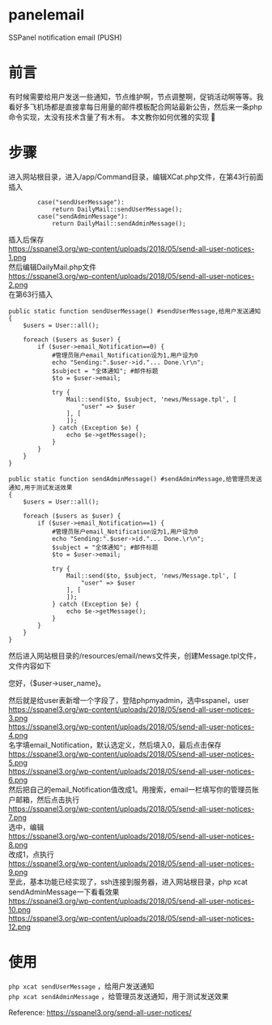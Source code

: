 # panelemail
SSPanel notification email (PUSH)



# 前言  

有时候需要给用户发送一些通知，节点维护啊，节点调整啊，促销活动啊等等。我看好多飞机场都是直接拿每日用量的邮件模板配合网站最新公告，然后来一条php命令实现，太没有技术含量了有木有。 本文教你如何优雅的实现 🙂  

# 步骤  

进入网站根目录，进入/app/Command目录，编辑XCat.php文件，在第43行前面插入  

            case("sendUserMessage"):
                return DailyMail::sendUserMessage();
            case("sendAdminMessage"):
                return DailyMail::sendAdminMessage();

插入后保存  
https://sspanel3.org/wp-content/uploads/2018/05/send-all-user-notices-1.png  
然后编辑DailyMail.php文件  
https://sspanel3.org/wp-content/uploads/2018/05/send-all-user-notices-2.png  
在第63行插入  

	public static function sendUserMessage() #sendUserMessage,给用户发送通知
    {
		$users = User::all();
		
        foreach ($users as $user) {
            if ($user->email_Notification==0) {
                #管理员账户email_Notification设为1,用户设为0
				echo "Sending:".$user->id."... Done.\r\n";
                $subject = "全体通知"; #邮件标题
                $to = $user->email;

                try {
                    Mail::send($to, $subject, 'news/Message.tpl', [
                        "user" => $user
                    ], [
                    ]);
                } catch (Exception $e) {
                    echo $e->getMessage();
                }
            }
        }
    }
	
    public static function sendAdminMessage() #sendAdminMessage,给管理员发送通知,用于测试发送效果
    {
		$users = User::all();
		
        foreach ($users as $user) {
            if ($user->email_Notification==1) {
                #管理员账户email_Notification设为1,用户设为0
				echo "Sending:".$user->id."... Done.\r\n";
                $subject = "全体通知"; #邮件标题
                $to = $user->email;

                try {
                    Mail::send($to, $subject, 'news/Message.tpl', [
                        "user" => $user
                    ], [
                    ]);
                } catch (Exception $e) {
                    echo $e->getMessage();
                }
            }
        }
    }

然后进入网站根目录的/resources/email/news文件夹，创建Message.tpl文件，文件内容如下  

<!DOCTYPE html>
<html>

<head>
  <meta name="viewport" content="width=device-width"/>
  <meta http-equiv="Content-Type" content="text/html; charset=UTF-8"/>
</head>

<body>
<p>您好，{$user->user_name}。</p>
</body>

</html>

然后就是给user表新增一个字段了，登陆phpmyadmin，选中sspanel，user  
https://sspanel3.org/wp-content/uploads/2018/05/send-all-user-notices-3.png  
https://sspanel3.org/wp-content/uploads/2018/05/send-all-user-notices-4.png  
名字填email_Notification，默认选定义，然后填入0，最后点击保存  
https://sspanel3.org/wp-content/uploads/2018/05/send-all-user-notices-5.png  
https://sspanel3.org/wp-content/uploads/2018/05/send-all-user-notices-6.png  
然后把自己的email_Notification值改成1。用搜索，email一栏填写你的管理员账户邮箱，然后点击执行  
https://sspanel3.org/wp-content/uploads/2018/05/send-all-user-notices-7.png  
选中，编辑  
https://sspanel3.org/wp-content/uploads/2018/05/send-all-user-notices-8.png  
改成1，点执行  
https://sspanel3.org/wp-content/uploads/2018/05/send-all-user-notices-9.png  
至此，基本功能已经实现了，ssh连接到服务器，进入网站根目录，php xcat sendAdminMessage一下看看效果  
https://sspanel3.org/wp-content/uploads/2018/05/send-all-user-notices-10.png  
https://sspanel3.org/wp-content/uploads/2018/05/send-all-user-notices-12.png  

# 使用

`php xcat sendUserMessage` ，给用户发送通知  
`php xcat sendAdminMessage` ，给管理员发送通知，用于测试发送效果  


Reference: https://sspanel3.org/send-all-user-notices/  


